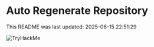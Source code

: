 # Auto Regenerate Repository

This README was last updated: 2025-06-15 22:51:29

 ![TryHackMe](https://tryhackme.com/badge/533634)